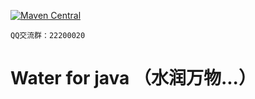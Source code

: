 [![Maven Central](https://img.shields.io/maven-central/v/org.noear/water.client.svg)](https://mvnrepository.com/search?q=water)

` QQ交流群：22200020 `

# Water for java （水润万物...）